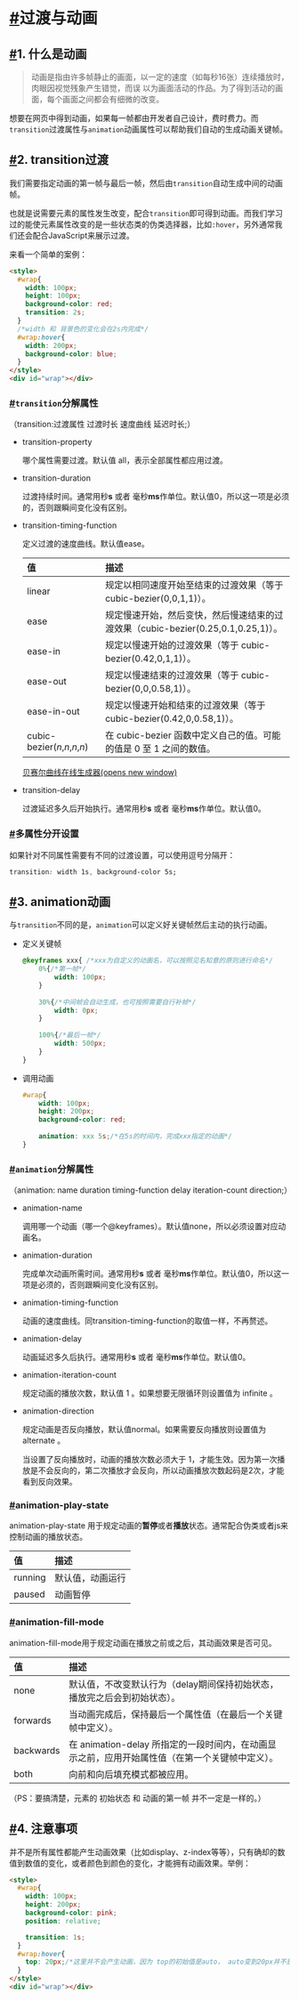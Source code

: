 # [#](https://kejian.zzhitong.com/md/html/13-过渡与动画（1课时）.html#过渡与动画)过渡与动画

## [#](https://kejian.zzhitong.com/md/html/13-过渡与动画（1课时）.html#_1-什么是动画)1. 什么是动画

> 动画是指由许多帧静止的画面，以一定的速度（如每秒16张）连续播放时，肉眼因视觉残象产生错觉，而误 以为画面活动的作品。为了得到活动的画面，每个画面之间都会有细微的改变。

想要在网页中得到动画，如果每一帧都由开发者自己设计，费时费力。而`transition`过渡属性与`animation`动画属性可以帮助我们自动的生成动画关键帧。

## [#](https://kejian.zzhitong.com/md/html/13-过渡与动画（1课时）.html#_2-transition过渡)2. transition过渡

我们需要指定动画的第一帧与最后一帧，然后由`transition`自动生成中间的动画帧。

也就是说需要元素的属性发生改变，配合`transition`即可得到动画。而我们学习过的能使元素属性改变的是一些状态类的伪类选择器，比如`:hover`，另外通常我们还会配合JavaScript来展示过渡。

来看一个简单的案例：

```html
<style>
  #wrap{
    width: 100px;
    height: 100px;
    background-color: red;
    transition: 2s;
  }
  /*width 和 背景色的变化会在2s内完成*/
  #wrap:hover{
    width: 200px;
    background-color: blue;
  }
</style>
<div id="wrap"></div>
```

### [#](https://kejian.zzhitong.com/md/html/13-过渡与动画（1课时）.html#transition分解属性)`transition`分解属性

（transition:过渡属性 过渡时长 速度曲线 延迟时长;）

- transition-property

  哪个属性需要过渡。默认值 all，表示全部属性都应用过渡。

- transition-duration

  过渡持续时间。通常用秒**s** 或者 毫秒**ms**作单位。默认值0，所以这一项是必须的，否则跟瞬间变化没有区别。

- transition-timing-function

  定义过渡的速度曲线。默认值ease。

  | 值                            | 描述                                                         |
  | :---------------------------- | :----------------------------------------------------------- |
  | linear                        | 规定以相同速度开始至结束的过渡效果（等于 cubic-bezier(0,0,1,1)）。 |
  | ease                          | 规定慢速开始，然后变快，然后慢速结束的过渡效果（cubic-bezier(0.25,0.1,0.25,1)）。 |
  | ease-in                       | 规定以慢速开始的过渡效果（等于 cubic-bezier(0.42,0,1,1)）。  |
  | ease-out                      | 规定以慢速结束的过渡效果（等于 cubic-bezier(0,0,0.58,1)）。  |
  | ease-in-out                   | 规定以慢速开始和结束的过渡效果（等于 cubic-bezier(0.42,0,0.58,1)）。 |
  | cubic-bezier(*n*,*n*,*n*,*n*) | 在 cubic-bezier 函数中定义自己的值。可能的值是 0 至 1 之间的数值。 |

  [贝赛尔曲线在线生成器(opens new window)](https://cubic-bezier.com/)

- transition-delay

  过渡延迟多久后开始执行。通常用秒**s** 或者 毫秒**ms**作单位。默认值0。

### [#](https://kejian.zzhitong.com/md/html/13-过渡与动画（1课时）.html#多属性分开设置)多属性分开设置

如果针对不同属性需要有不同的过渡设置，可以使用逗号分隔开：

```css
transition: width 1s, background-color 5s;
```

## [#](https://kejian.zzhitong.com/md/html/13-过渡与动画（1课时）.html#_3-animation动画)3. animation动画

与`transition`不同的是，`animation`可以定义好关键帧然后主动的执行动画。

- 定义关键帧

  ```css
  @keyframes xxx{ /*xxx为自定义的动画名，可以按照见名知意的原则进行命名*/
      0%{/*第一帧*/
          width: 100px;
      }
      
      30%{/*中间帧会自动生成，也可按照需要自行补帧*/
          width: 0px;
      }
      
      100%{/*最后一帧*/
          width: 500px;
      }
  }
  ```

- 调用动画

  ```css
  #wrap{
      width: 100px;
      height: 200px;
      background-color: red;
      
      animation: xxx 5s;/*在5s的时间内，完成xxx指定的动画*/
  }
  ```

### [#](https://kejian.zzhitong.com/md/html/13-过渡与动画（1课时）.html#animation分解属性)`animation`分解属性

（animation: name duration timing-function delay iteration-count direction;）

- animation-name

  调用哪一个动画（哪一个@keyframes）。默认值none，所以必须设置对应动画名。

- animation-duration

  完成单次动画所需时间。通常用秒**s** 或者 毫秒**ms**作单位。默认值0，所以这一项是必须的，否则跟瞬间变化没有区别。

- animation-timing-function

  动画的速度曲线。同transition-timing-function的取值一样，不再赘述。

- animation-delay

  动画延迟多久后执行。通常用秒**s** 或者 毫秒**ms**作单位。默认值0。

- animation-iteration-count

  规定动画的播放次数，默认值 1 。如果想要无限循环则设置值为 infinite 。

- animation-direction

  规定动画是否反向播放，默认值normal。如果需要反向播放则设置值为 alternate 。

  当设置了反向播放时，动画的播放次数必须大于 1，才能生效。因为第一次播放是不会反向的，第二次播放才会反向，所以动画播放次数起码是2次，才能看到反向效果。

### [#](https://kejian.zzhitong.com/md/html/13-过渡与动画（1课时）.html#animation-play-state)animation-play-state

animation-play-state 用于规定动画的**暂停**或者**播放**状态。通常配合伪类或者js来控制动画的播放状态。

| 值      | 描述             |
| :------ | :--------------- |
| running | 默认值，动画运行 |
| paused  | 动画暂停         |

### [#](https://kejian.zzhitong.com/md/html/13-过渡与动画（1课时）.html#animation-fill-mode)animation-fill-mode

animation-fill-mode用于规定动画在播放之前或之后，其动画效果是否可见。

| 值        | 描述                                                         |
| :-------- | :----------------------------------------------------------- |
| none      | 默认值，不改变默认行为（delay期间保持初始状态，播放完之后会到初始状态）。 |
| forwards  | 当动画完成后，保持最后一个属性值（在最后一个关键帧中定义）。 |
| backwards | 在 animation-delay 所指定的一段时间内，在动画显示之前，应用开始属性值（在第一个关键帧中定义）。 |
| both      | 向前和向后填充模式都被应用。                                 |

（PS：要搞清楚，元素的 初始状态 和 动画的第一帧 并不一定是一样的。）

## [#](https://kejian.zzhitong.com/md/html/13-过渡与动画（1课时）.html#_4-注意事项)4. 注意事项

并不是所有属性都能产生动画效果（比如display、z-index等等），只有确却的数值到数值的变化，或者颜色到颜色的变化，才能拥有动画效果。举例：

```html
<style>
  #wrap{
    width: 100px;
    height: 200px;
    background-color: pink;
    position: relative;

    transition: 1s;
  }
  #wrap:hover{
    top: 20px;/*这里并不会产生动画，因为 top的初始值是auto， auto变到20px并不是一个数值到数值的变化，所以没法产生动画*/
  }
</style>
<div id="wrap"></div>
```